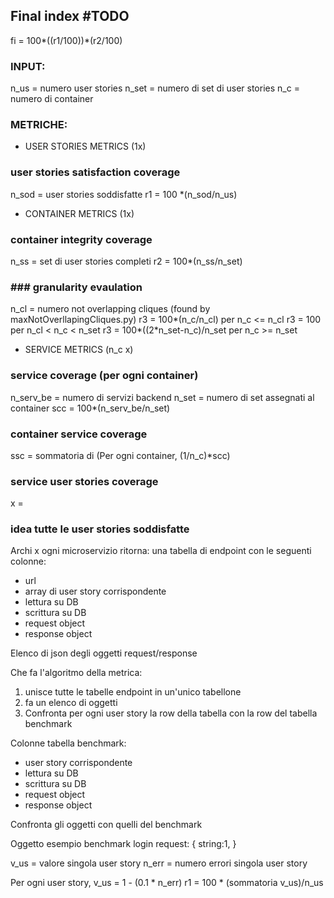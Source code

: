 ## Final index #TODO
fi = 100*((r1/100))*(r2/100)


### INPUT:
n_us = numero user stories
n_set = numero di set di user stories
n_c = numero di container


### METRICHE:

- USER STORIES METRICS (1x)

### user stories satisfaction coverage
n_sod = user stories soddisfatte
r1 = 100 *(n_sod/n_us)
  
- CONTAINER METRICS (1x)

### container integrity coverage
n_ss = set di user stories completi
r2 = 100*(n_ss/n_set)

### ### granularity evaulation
n_cl = numero not overlapping cliques (found by maxNotOverllapingCliques.py)
r3 = 100*(n_c/n_cl) per n_c <= n_cl
r3 = 100 per n_cl < n_c < n_set
r3 = 100*((2*n_set-n_c)/n_set per n_c >= n_set
  
- SERVICE METRICS (n_c x)

### service coverage (per ogni container)
n_serv_be = numero di servizi backend
n_set = numero di set assegnati al container
scc = 100*(n_serv_be/n_set)

### container service coverage
ssc = sommatoria di (Per ogni container, (1/n_c)*scc)

### service user stories coverage
x = 



### idea tutte le user stories soddisfatte

Archi x ogni microservizio ritorna:
una tabella di endpoint con le seguenti colonne:
- url
- array di user story corrispondente
- lettura su DB
- scrittura su DB
- request object
- response object

Elenco di json degli oggetti request/response


Che fa l'algoritmo della metrica:
1) unisce tutte le tabelle endpoint in un'unico tabellone
2) fa un elenco di oggetti
3) Confronta per ogni user story la row della tabella con la row del tabella benchmark

Colonne tabella benchmark:
- user story corrispondente
- lettura su DB
- scrittura su DB
- request object
- response object

Confronta gli oggetti con quelli del benchmark

Oggetto esempio benchmark login request:
{
    string:1,
}

v_us = valore singola user story
n_err = numero errori singola user story

Per ogni user story, v_us = 1 - (0.1 * n_err)
r1 = 100 * (sommatoria v_us)/n_us
